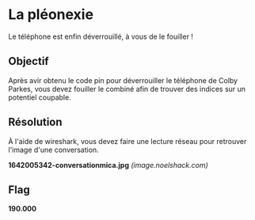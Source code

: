 # La pléonexie

Le téléphone est enfin déverrouillé, à vous de le fouiller !

## Objectif

Après avir obtenu le code pin pour déverrouiller le téléphone de Colby Parkes, vous devez fouiller le combiné afin de trouver des indices sur un potentiel coupable.

## Résolution

À l'aide de wireshark, vous devez faire une lecture réseau pour retrouver l'image d'une conversation.

**1642005342-conversationmica.jpg** *(image.noelshack.com)*

## Flag

**190.000**



